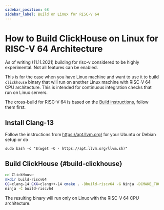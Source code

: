 ```yaml
---
sidebar_position: 68
sidebar_label: Build on Linux for RISC-V 64
---
```


# How to Build ClickHouse on Linux for RISC-V 64 Architecture 

As of writing (11.11.2021) building for risc-v considered to be highly experimental. Not all features can be enabled.

This is for the case when you have Linux machine and want to use it to build `clickhouse` binary that will run on another Linux machine with RISC-V 64 CPU architecture. This is intended for continuous integration checks that run on Linux servers.

The cross-build for RISC-V 64 is based on the [Build instructions](../development/build.md), follow them first.

## Install Clang-13

Follow the instructions from https://apt.llvm.org/ for your Ubuntu or Debian setup or do
```
sudo bash -c "$(wget -O - https://apt.llvm.org/llvm.sh)"
```

## Build ClickHouse {#build-clickhouse}

``` bash
cd ClickHouse
mkdir build-riscv64
CC=clang-14 CXX=clang++-14 cmake . -Bbuild-riscv64 -G Ninja -DCMAKE_TOOLCHAIN_FILE=cmake/linux/toolchain-riscv64.cmake -DGLIBC_COMPATIBILITY=OFF -DCLICKHOUSE_ENABLE_LDAP=OFF  -DOPENSSL_NO_ASM=ON -DENABLE_JEMALLOC=ON -DCLICKHOUSE_ENABLE_PARQUET=OFF -DCLICKHOUSE_ENABLE_ORC=OFF -DUSE_UNWIND=OFF -DCLICKHOUSE_ENABLE_GRPC=OFF -DCLICKHOUSE_ENABLE_HDFS=OFF -DCLICKHOUSE_ENABLE_MYSQL=OFF
ninja -C build-riscv64
```

The resulting binary will run only on Linux with the RISC-V 64 CPU architecture.

